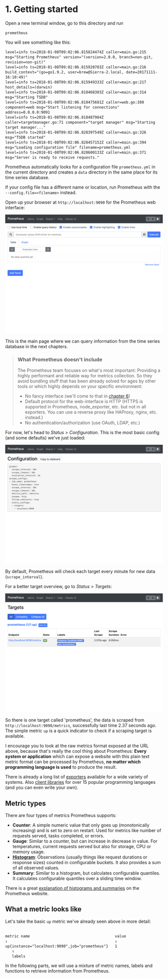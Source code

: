 # 1. Getting started

Open a new terminal window, go to this directory and run

```
prometheus
```

You will see something like this:

```
level=info ts=2018-01-08T09:02:06.815824474Z caller=main.go:215 msg="Starting Prometheus" version="(version=2.0.0, branch=non-git, revision=non-git)"
level=info ts=2018-01-08T09:02:06.815920703Z caller=main.go:216 build_context="(go=go1.9.2, user=brew@Sierra-2.local, date=20171111-16:10:49)"
level=info ts=2018-01-08T09:02:06.815949333Z caller=main.go:217 host_details=(darwin)
level=info ts=2018-01-08T09:02:06.818468303Z caller=main.go:314 msg="Starting TSDB"
level=info ts=2018-01-08T09:02:06.818475681Z caller=web.go:380 component=web msg="Start listening for connections" address=0.0.0.0:9091
level=info ts=2018-01-08T09:02:06.818487984Z caller=targetmanager.go:71 component="target manager" msg="Starting target manager..."
level=info ts=2018-01-08T09:02:06.828397549Z caller=main.go:326 msg="TSDB started"
level=info ts=2018-01-08T09:02:06.828457152Z caller=main.go:394 msg="Loading configuration file" filename=prometheus.yml
level=info ts=2018-01-08T09:02:06.828600133Z caller=main.go:371 msg="Server is ready to receive requests."
```

Prometheus automatically looks for a configuration file `prometheus.yml` in the current directory and creates a `data` directory in the same place for its time series database.

If your config file has a different name or location, run Prometheus with the `--config.file=<filename>` instead.

Open up your browser at `http://localhost:9090` for the Prometheus web interface:

![Prometheus main query interface](./_images/prometheus_graph.png)

This is the main page where we can query information from the time series database in the next chapters.


> ### What Prometheus doesn't include
>
> The Prometheus team focuses on what's most important: Providing a highly performant and reliable way for metrics collection. So they avoid bundling stuff  that has been already solved for ages by other tools or which highly depends on your specific environment:
>
> - No fancy interface (we'll come to that in [chapter 6](../06-dashboards/))
> - Default protocol for the web-interface is HTTP (HTTPS is supported in Prometheus, node_exporter, etc. but not in all exporters. You can use a reverse proxy like HAProxy, nginx, etc. instead.)
> - No authentication/authorization (use OAuth, LDAP, etc.)


For now, let's head to _Status > Configuration_. This is the most basic config (and some defaults) we've just loaded:

![Prometheus configuration](./_images/prometheus_config.png)

By default, Prometheus will check each target every minute for new data (`scrape_interval`).

For a better target overview, go to _Status > Targets_:

![Prometheus scraping targets](./_images/prometheus_targets.png)

So there is one target called 'prometheus', the data is scraped from `http://localhost:9090/metrics`, successfully last time 2.37 seconds ago. The simple metric `up` is a quick indicator to check if a scraping target is available.

I encourage you to look at the raw metrics format exposed at the URL above, because that's really the cool thing about Prometheus: **Every system or application** which can expose a website with this plain text metric format can be processed by Prometheus, **no matter which programming language is used** to produce the result.

There is already a long list of [exporters](https://prometheus.io/docs/instrumenting/exporters/) available for a wide variety of systems. Also [client libraries](https://prometheus.io/docs/instrumenting/clientlibs/) for over 15 popular programming languages (and you can even write your own).


## Metric types

There are four types of metrics Prometheus supports:

- **Counter**: A simple numeric value that only goes up (monotonically increasing) and is set to zero on restart. Used for metrics like number of requests served, tasks completed, or errors.
- **Gauge**: Similar to a counter, but can increase in decrease in value. For temperatures, current requests served but also for storage, CPU or memory usage. 
- **[Histogram](https://en.wikipedia.org/wiki/Histogram)**: Observations (usually things like request durations or response sizes) counted in configurable buckets. It also provides a sum of all observed values.
- **Summary**: Similar to a histogram, but calculates configurable quantiles. It calculates configurable quantiles over a sliding time window.

There is a great [explanation of histograms and summaries](https://prometheus.io/docs/practices/histograms/) on the Prometheus website.


## What a metric looks like

Let's take the basic `up` metric we've already seen above in more detail:

```

metric name                                      value
↓                                                ↓
up{instance="localhost:9090",job="prometheus"}	 1
   ↑
   labels
```

In the following parts, we will use a mixture of metric names, labels and functions to retrieve information from Prometheus.
